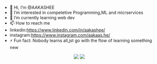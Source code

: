 - 👋 Hi, I’m @AAKASHEE
- 👀 I’m interested in competetive Programming,ML and micrservices
- 🌱 I’m currently learning  web dev 
- 📫 How to reach me
- linkedin:https://www.linkedin.com/in/aakashee/
- instagram:https://www.instagram.com/aakaas.he/
- ⚡ Fun fact: Nobody learns all,jst go with the flow of learning something new

<!---
AAKASHEE/AAKASHEE is a ✨ special ✨ repository because its `README.md` (this file) appears on your GitHub profile.
You can click the Preview link to take a look at your changes.
--->
<p align="center"
    <img src="https://skillicons.dev/icons?i=,html5,css3,js,ts,nextjs,react,go,,mongodb,postgres," />
    <img src="https://skillicons.dev/icons?i=git,github-actions,github" />
    <img src="https://skillicons.dev/icons?i=cpp,python,java" />
    </p>

